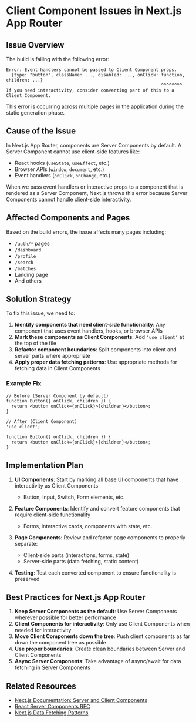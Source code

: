 # Client Component Issues in Next.js App Router

## Issue Overview

The build is failing with the following error:

```
Error: Event handlers cannot be passed to Client Component props.
  {type: "button", className: ..., disabled: ..., onClick: function, children: ...}
                                                           ^^^^^^^^
If you need interactivity, consider converting part of this to a Client Component.
```

This error is occurring across multiple pages in the application during the static generation phase.

## Cause of the Issue

In Next.js App Router, components are Server Components by default. A Server Component cannot use client-side features like:

- React hooks (`useState`, `useEffect`, etc.)
- Browser APIs (`window`, `document`, etc.)
- Event handlers (`onClick`, `onChange`, etc.)

When we pass event handlers or interactive props to a component that is rendered as a Server Component, Next.js throws this error because Server Components cannot handle client-side interactivity.

## Affected Components and Pages

Based on the build errors, the issue affects many pages including:
- `/auth/*` pages
- `/dashboard`
- `/profile`
- `/search`
- `/matches`
- Landing page
- And others

## Solution Strategy

To fix this issue, we need to:

1. **Identify components that need client-side functionality**: Any component that uses event handlers, hooks, or browser APIs
2. **Mark these components as Client Components**: Add `'use client'` at the top of the file
3. **Refactor component boundaries**: Split components into client and server parts where appropriate
4. **Apply proper data fetching patterns**: Use appropriate methods for fetching data in Client Components

### Example Fix

```tsx
// Before (Server Component by default)
function Button({ onClick, children }) {
  return <button onClick={onClick}>{children}</button>;
}

// After (Client Component)
'use client';

function Button({ onClick, children }) {
  return <button onClick={onClick}>{children}</button>;
}
```

## Implementation Plan

1. **UI Components**: Start by marking all base UI components that have interactivity as Client Components
   - Button, Input, Switch, Form elements, etc.

2. **Feature Components**: Identify and convert feature components that require client-side functionality
   - Forms, interactive cards, components with state, etc.

3. **Page Components**: Review and refactor page components to properly separate:
   - Client-side parts (interactions, forms, state)
   - Server-side parts (data fetching, static content)

4. **Testing**: Test each converted component to ensure functionality is preserved

## Best Practices for Next.js App Router

1. **Keep Server Components as the default**: Use Server Components wherever possible for better performance
2. **Client Components for interactivity**: Only use Client Components when needed for interactivity
3. **Move Client Components down the tree**: Push client components as far down the component tree as possible
4. **Use proper boundaries**: Create clean boundaries between Server and Client Components
5. **Async Server Components**: Take advantage of async/await for data fetching in Server Components

## Related Resources

- [Next.js Documentation: Server and Client Components](https://nextjs.org/docs/app/building-your-application/rendering/server-components)
- [React Server Components RFC](https://github.com/reactjs/rfcs/blob/main/text/0188-server-components.md)
- [Next.js Data Fetching Patterns](https://nextjs.org/docs/app/building-your-application/data-fetching)
